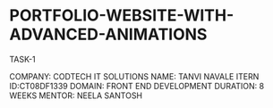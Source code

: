 # PORTFOLIO-WEBSITE-WITH-ADVANCED-ANIMATIONS
TASK-1

COMPANY: CODTECH IT SOLUTIONS
NAME: TANVI NAVALE
ITERN ID:CT08DF1339
DOMAIN: FRONT END DEVELOPMENT
DURATION: 8 WEEKS
MENTOR: NEELA SANTOSH
